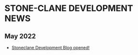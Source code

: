 # STONE-CLANE DEVELOPMENT NEWS 
## May 2022 
* [Stoneclane Development Blog opened!](https://Stoneclane-Development.github.io/blog/news/Stoneclane-Development/Blog%20opened!%20(4-05-2022))
